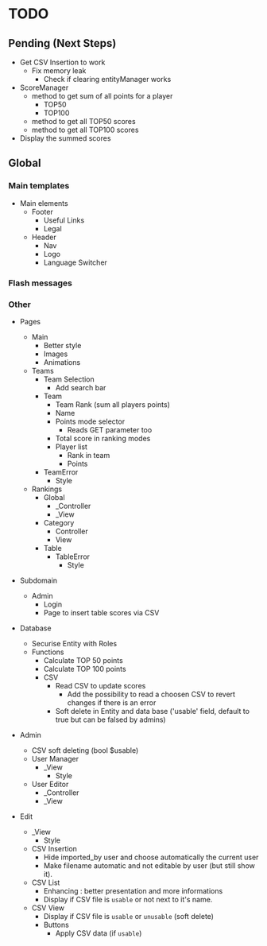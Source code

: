 # TODO

## Pending (Next Steps)
 + Get CSV Insertion to work
   + Fix memory leak
      + Check if clearing entityManager works
 + ScoreManager 
   + method to get sum of all points for a player
      + TOP50
      + TOP100
   + method to get all TOP50 scores
   + method to get all TOP100 scores
 + Display the summed scores

## Global

### Main templates
 + Main elements
   + Footer
      + Useful Links
      + Legal
   + Header
      + Nav
      + Logo
      + Language Switcher

### Flash messages

### Other
 + Pages
   + Main
      + Better style
      + Images
      + Animations
   + Teams
      + Team Selection
         + Add search bar
      + Team
         + Team Rank (sum all players points)
         + Name
         + Points mode selector
            + Reads GET parameter too
         + Total score in ranking modes
         + Player list 
            + Rank in team
            + Points
      + TeamError
         + Style
   + Rankings
      + Global
         + _Controller
         + _View
      + Category
         + Controller
         + View
      + Table
         + TableError
            + Style

 + Subdomain
   + Admin
      + Login 
      + Page to insert table scores via CSV

 + Database
   + Securise Entity with Roles
   + Functions
      + Calculate TOP 50 points
      + Calculate TOP 100 points
      + CSV
         + Read CSV to update scores
            + Add the possibility to read a choosen CSV to revert changes if there is an error
         + Soft delete in Entity and data base ('usable' field, default to true but can be falsed by admins)

 + Admin
   + CSV soft deleting (bool $usable)
   + User Manager
      + _View
         + Style
   + User Editor
      + _Controller
      + _View

 + Edit
   + _View
      + Style
   + CSV Insertion
      + Hide imported_by user and choose automatically the current user
      + Make filename automatic and not editable by user (but still show it).
   + CSV List
      + Enhancing : better presentation and more informations
      + Display if CSV file is `usable` or not next to it's name.
   + CSV View
      + Display if CSV file is `usable` or `unusable` (soft delete)
      + Buttons
         + Apply CSV data (if `usable`)
